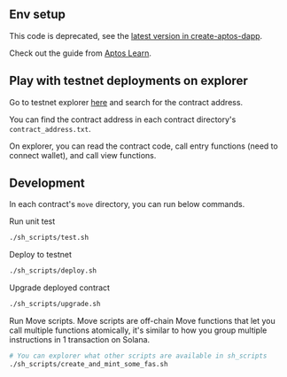 ## Env setup

This code is deprecated, see the [latest version in create-aptos-dapp](https://github.com/aptos-labs/create-aptos-dapp/tree/main/examples/aptos-friend).

Check out the guide from [Aptos Learn](https://learn.aptoslabs.com/example/aptogotchi-beginner/env-setup).

## Play with testnet deployments on explorer

Go to testnet explorer [here](https://explorer.aptoslabs.com/?network=testnet) and search for the contract address.

You can find the contract address in each contract directory's `contract_address.txt`.

On explorer, you can read the contract code, call entry functions (need to connect wallet), and call view functions.

## Development

In each contract's `move` directory, you can run below commands.

Run unit test

```sh
./sh_scripts/test.sh
```

Deploy to testnet

```sh
./sh_scripts/deploy.sh
```

Upgrade deployed contract

```sh
./sh_scripts/upgrade.sh
```

Run Move scripts. Move scripts are off-chain Move functions that let you call multiple functions atomically, it's similar to how you group multiple instructions in 1 transaction on Solana.

```sh
# You can explorer what other scripts are available in sh_scripts
./sh_scripts/create_and_mint_some_fas.sh
```

